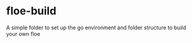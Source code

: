 # floe-build
A simple folder to set up the go environment and folder structure to build your own floe

